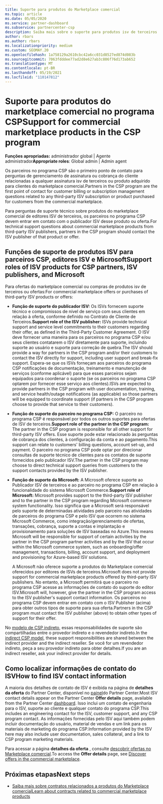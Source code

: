 ```yaml
---
title: Suporte para produtos do Marketplace comercial
ms.topic: article
ms.date: 05/05/2020
ms.service: partner-dashboard
ms.subservice: partnercenter-csp
description: Saiba mais sobre o suporte para produtos isv de terceiros ou assinaturas no marketplace comercial do programa CSP.
author: rbars
ms.author: rbars
ms.localizationpriority: medium
ms.custom: SEOMAY.20
ms.openlocfilehash: 1a758129a2610cbc42a6cc031d8527ed874d083b
ms.sourcegitcommit: 7063fdddee77ad2d8e627ab3c806f76d173ab652
ms.translationtype: MT
ms.contentlocale: pt-BR
ms.lasthandoff: 05/19/2021
ms.locfileid: "110147812"
---
```

# <a name="support-for-commercial-marketplace-products-in-the-csp-program"></a><span data-ttu-id="2a23c-103">Suporte para produtos do marketplace comercial no programa CSP</span><span class="sxs-lookup"><span data-stu-id="2a23c-103">Support for commercial marketplace products in the CSP program</span></span>


<span data-ttu-id="2a23c-104">**Funções apropriadas:** administrador global | Agente administrador</span><span class="sxs-lookup"><span data-stu-id="2a23c-104">**Appropriate roles**: Global admin | Admin agent</span></span>

<span data-ttu-id="2a23c-105">Os parceiros no programa CSP são o primeiro ponto de contato para perguntas de gerenciamento de assinatura ou cobrança do cliente relacionadas a qualquer assinatura isv de terceiros ou produto adquirido para clientes do marketplace comercial.</span><span class="sxs-lookup"><span data-stu-id="2a23c-105">Partners in the CSP program are the first point of contact for customer billing or subscription management questions related to any third-party ISV subscription or product purchased for customers from the commercial marketplace.</span></span>

<span data-ttu-id="2a23c-106">Para perguntas de suporte técnico sobre produtos do marketplace comercial de editores ISV de terceiros, os parceiros no programa CSP devem entrar em contato com o publicador ISV desse produto ou oferta.</span><span class="sxs-lookup"><span data-stu-id="2a23c-106">For technical support questions about commercial marketplace products from third-party ISV publishers, partners in the CSP program should contact the ISV publisher of that product or offer.</span></span>

## <a name="support-roles-of-isv-products-for-csp-partners-isv-publishers-and-microsoft"></a><span data-ttu-id="2a23c-107">Funções de suporte de produtos ISV para parceiros CSP, editores ISV e Microsoft</span><span class="sxs-lookup"><span data-stu-id="2a23c-107">Support roles of ISV products for CSP partners, ISV publishers, and Microsoft</span></span>

<span data-ttu-id="2a23c-108">Para ofertas do marketplace comercial ou compras de produtos isv de terceiros ou ofertas:</span><span class="sxs-lookup"><span data-stu-id="2a23c-108">For commercial marketplace offers or purchases of third-party ISV products or offers:</span></span>

- <span data-ttu-id="2a23c-109">**Função de suporte do publicador ISV:** Os ISVs fornecem suporte técnico e compromissos de nível de serviço com seus clientes em relação à oferta, conforme definido no Contrato de Cliente de Terceiros.</span><span class="sxs-lookup"><span data-stu-id="2a23c-109">**Support role of the ISV publisher:** ISVs provide technical support and service level commitments to their customers regarding their offer, as defined in the Third-Party Customer Agreement.</span></span> <span data-ttu-id="2a23c-110">O ISV deve fornecer uma maneira para os parceiros no programa CSP e/ou seus clientes contatarem o ISV diretamente para suporte, incluindo suporte ao usuário e suporte para correção de quebra.</span><span class="sxs-lookup"><span data-stu-id="2a23c-110">The ISV should provide a way for partners in the CSP program and/or their customers to contact the ISV directly for support, including user support and break-fix support.</span></span> <span data-ttu-id="2a23c-111">Espera-se que os ISVs forneçam aos parceiros do programa CSP notificações de documentação, treinamento e manutenção de serviços (conforme aplicável) para que esses parceiros sejam equipados para coordenar o suporte (se os parceiros no programa CSP optarem por fornecer esse serviço aos clientes).</span><span class="sxs-lookup"><span data-stu-id="2a23c-111">ISVs are expected to provide partners in the CSP program with user documentation, training, and service health/outage notifications (as applicable) so those partners will be equipped to coordinate support (if partners in the CSP program choose to provide that service to their customers).</span></span>

- <span data-ttu-id="2a23c-112">**Função de suporte do parceiro no programa CSP:** O parceiro no programa CSP é responsável por todos os outros suportes para ofertas de ISV de terceiros.</span><span class="sxs-lookup"><span data-stu-id="2a23c-112">**Support role of the partner in the CSP program:** The partner in the CSP program is responsible for all other support for third-party ISV offers.</span></span> <span data-ttu-id="2a23c-113">Esse suporte pode estar relacionado às perguntas de cobrança dos clientes, à configuração da conta e ao pagamento.</span><span class="sxs-lookup"><span data-stu-id="2a23c-113">This support can relate to customers' billing questions, account set-up, and payment.</span></span> <span data-ttu-id="2a23c-114">O parceiro no programa CSP pode optar por direcionar consultas de suporte técnico de clientes para os contatos de suporte fornecidos pelo publicador ISV.</span><span class="sxs-lookup"><span data-stu-id="2a23c-114">The partner in the CSP program may choose to direct technical support queries from customers to the support contacts provided by the ISV publisher.</span></span>

- <span data-ttu-id="2a23c-115">**Função de suporte da Microsoft:** A Microsoft oferece suporte ao Publicador ISV de terceiros e ao parceiro no programa CSP em relação à funcionalidade do sistema Microsoft Commerce.</span><span class="sxs-lookup"><span data-stu-id="2a23c-115">**Support role of Microsoft:** Microsoft provides support to the third-party ISV publisher and to the partner in the CSP program regarding Microsoft commerce system functionality.</span></span> <span data-ttu-id="2a23c-116">Isso significa que a Microsoft será responsável pelo suporte de determinadas atividades pelo parceiro nas atividades de parceiros do programa CSP e pelo ISV que ocorrem no sistema Microsoft Commerce, como integração/gerenciamento de ofertas, transações, cobrança, suporte a contas e implantação e provisionamento para soluções de ISV baseadas no Azure.</span><span class="sxs-lookup"><span data-stu-id="2a23c-116">This means Microsoft will be responsible for support of certain activities by the partner in the CSP program partner activities and by the ISV that occur within the Microsoft commerce system, such as onboarding/offer management, transactions, billing, account support, and deployment and provisioning for Azure-based ISV solutions.</span></span>

    <span data-ttu-id="2a23c-117">A Microsoft não oferece suporte a produtos do Marketplace comercial oferecidos por editores de ISVs de terceiros.</span><span class="sxs-lookup"><span data-stu-id="2a23c-117">Microsoft does not provide support for commercial marketplace products offered by third-party ISV publishers.</span></span> <span data-ttu-id="2a23c-118">No entanto, a Microsoft permitirá que o parceiro no programa CSP acesse as informações de contato do suporte do editor ISV.</span><span class="sxs-lookup"><span data-stu-id="2a23c-118">Microsoft will, however, give the partner in the  CSP program access to the ISV publisher's support contact information.</span></span> <span data-ttu-id="2a23c-119">Os parceiros no programa CSP devem entrar em contato com o ISV Publisher (acima) para obter outros tipos de suporte para sua oferta.</span><span class="sxs-lookup"><span data-stu-id="2a23c-119">Partners in the CSP program must contact the ISV publisher (above) to obtain other types of support for their offer.</span></span>

<span data-ttu-id="2a23c-120">No [modelo de CSP indireto](csp-overview.md#indirect-model), essas responsabilidades de suporte são compartilhadas entre o provedor indireto e o revendedor indireto.</span><span class="sxs-lookup"><span data-stu-id="2a23c-120">In the [indirect CSP model](csp-overview.md#indirect-model), these support responsibilities are shared between the indirect provider and the indirect reseller.</span></span> <span data-ttu-id="2a23c-121">Se você for um revendedor indireto, peça a seu provedor indireto para obter detalhes.</span><span class="sxs-lookup"><span data-stu-id="2a23c-121">If you are an indirect reseller, ask your indirect provider for details.</span></span>

## <a name="how-to-find-isv-contact-information"></a><span data-ttu-id="2a23c-122">Como localizar informações de contato do ISV</span><span class="sxs-lookup"><span data-stu-id="2a23c-122">How to find ISV contact information</span></span>

<span data-ttu-id="2a23c-123">A maioria dos detalhes de contato de ISV é exibida na página de **detalhes da oferta** do Partner Center, disponível no [painel](https://partner.microsoft.com/dashboard)do Partner Center.</span><span class="sxs-lookup"><span data-stu-id="2a23c-123">Most ISV contact details appear on the Partner Center **Offer details** page, available from the Partner Center [dashboard](https://partner.microsoft.com/dashboard).</span></span> <span data-ttu-id="2a23c-124">Isso inclui um contato de engenharia para o ISV, suporte ao cliente e qualquer contato do programa CSP.</span><span class="sxs-lookup"><span data-stu-id="2a23c-124">This includes an engineering contact for the ISV, customer support, and any CSP program contact.</span></span> <span data-ttu-id="2a23c-125">As informações fornecidas pelo ISV aqui também podem incluir documentação do usuário, material de vendas e um link para os materiais de marketing do programa CSP.</span><span class="sxs-lookup"><span data-stu-id="2a23c-125">Information provided by the ISV here may also include user documentation, sales collateral, and a link to CSP program marketing materials.</span></span>

<span data-ttu-id="2a23c-126">Para acessar a página **detalhes da oferta** , consulte [descobrir ofertas no Marketplace comercial](csp-commercial-marketplace-discover.md#view-marketplace-offers-in-partner-center).</span><span class="sxs-lookup"><span data-stu-id="2a23c-126">To access the **Offer details** page, see [Discover offers in the commercial marketplace](csp-commercial-marketplace-discover.md#view-marketplace-offers-in-partner-center).</span></span>

## <a name="next-steps"></a><span data-ttu-id="2a23c-127">Próximas etapas</span><span class="sxs-lookup"><span data-stu-id="2a23c-127">Next steps</span></span>

- [<span data-ttu-id="2a23c-128">Saiba mais sobre contratos relacionados a produtos do Marketplace comercial</span><span class="sxs-lookup"><span data-stu-id="2a23c-128">Learn about contracts related to commercial marketplace products</span></span>](csp-commercial-marketplace-contracting.md)
